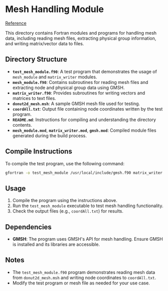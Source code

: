 # Mesh Handling Module

[Reference](https://gitlab.onelab.info/gmsh/gmsh/-/blob/master/api/gmsh.f90?ref_type=heads)

This directory contains Fortran modules and programs for handling mesh data, including reading mesh files, extracting physical group information, and writing matrix/vector data to files.

## Directory Structure

- **`test_mesh_module.f90`**: A test program that demonstrates the usage of `mesh_module` and `matrix_writer` modules.
- **`mesh_module.f90`**: Contains subroutines for reading mesh files and extracting node and physical group data using GMSH.
- **`matrix_writer.f90`**: Provides subroutines for writing vectors and matrices to text files.
- **`donut2d_mesh.msh`**: A sample GMSH mesh file used for testing.
- **`coordAll.txt`**: Output file containing node coordinates written by the test program.
- **`README.md`**: Instructions for compiling and understanding the directory contents.
- **`mesh_module.mod`**, **`matrix_writer.mod`**, **`gmsh.mod`**: Compiled module files generated during the build process.

## Compile Instructions

To compile the test program, use the following command:

```bash
gfortran -o test_mesh_module /usr/local/include/gmsh.f90 matrix_writer.f90 mesh_module.f90 test_mesh_module.f90 -L/usr/local/lib -lgmsh
```

## Usage

1. Compile the program using the instructions above.
2. Run the `test_mesh_module` executable to test mesh handling functionality.
3. Check the output files (e.g., `coordAll.txt`) for results.

## Dependencies

- **GMSH**: The program uses GMSH's API for mesh handling. Ensure GMSH is installed and its libraries are accessible.

## Notes

- The `test_mesh_module.f90` program demonstrates reading mesh data from `donut2d_mesh.msh` and writing node coordinates to `coordAll.txt`.
- Modify the test program or mesh file as needed for your use case.
```
